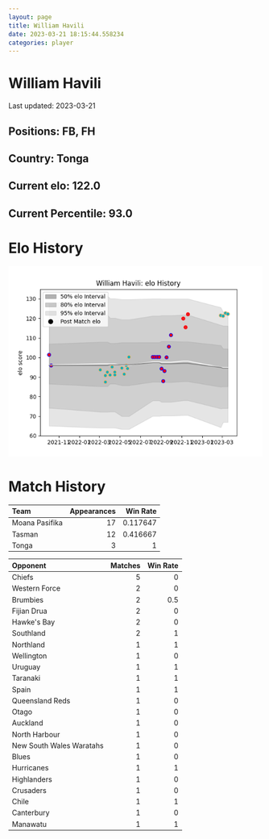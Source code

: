 ```yaml
---  
layout: page  
title: William Havili  
date: 2023-03-21 18:15:44.558234  
categories: player  
---
```

# William Havili


Last updated: 2023-03-21
## Positions: FB, FH

## Country: Tonga

## Current elo: 122.0

## Current Percentile: 93.0

# Elo History


![elo history](history_WilliamHavili.png)
# Match History


| Team           |   Appearances |   Win Rate |
|:---------------|--------------:|-----------:|
| Moana Pasifika |            17 |   0.117647 |
| Tasman         |            12 |   0.416667 |
| Tonga          |             3 |   1        |

| Opponent                 |   Matches |   Win Rate |
|:-------------------------|----------:|-----------:|
| Chiefs                   |         5 |        0   |
| Western Force            |         2 |        0   |
| Brumbies                 |         2 |        0.5 |
| Fijian Drua              |         2 |        0   |
| Hawke's Bay              |         2 |        0   |
| Southland                |         2 |        1   |
| Northland                |         1 |        1   |
| Wellington               |         1 |        0   |
| Uruguay                  |         1 |        1   |
| Taranaki                 |         1 |        1   |
| Spain                    |         1 |        1   |
| Queensland Reds          |         1 |        0   |
| Otago                    |         1 |        0   |
| Auckland                 |         1 |        0   |
| North Harbour            |         1 |        0   |
| New South Wales Waratahs |         1 |        0   |
| Blues                    |         1 |        0   |
| Hurricanes               |         1 |        1   |
| Highlanders              |         1 |        0   |
| Crusaders                |         1 |        0   |
| Chile                    |         1 |        1   |
| Canterbury               |         1 |        0   |
| Manawatu                 |         1 |        1   |